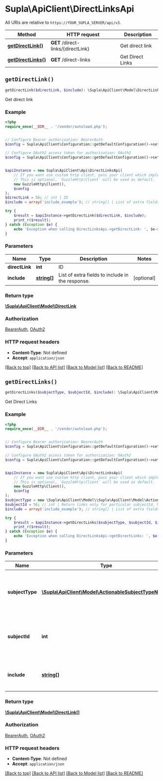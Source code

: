 # Supla\ApiClient\DirectLinksApi

All URIs are relative to `https://YOUR_SUPLA_SERVER/api/v3`.

Method | HTTP request | Description
------------- | ------------- | -------------
[**getDirectLink()**](DirectLinksApi.md#getDirectLink) | **GET** /direct-links/{directLink} | Get direct link
[**getDirectLinks()**](DirectLinksApi.md#getDirectLinks) | **GET** /direct-links | Get Direct Links


## `getDirectLink()`

```php
getDirectLink($directLink, $include): \Supla\ApiClient\Model\DirectLink
```

Get direct link

### Example

```php
<?php
require_once(__DIR__ . '/vendor/autoload.php');


// Configure Bearer authorization: BearerAuth
$config = Supla\ApiClient\Configuration::getDefaultConfiguration()->setAccessToken('YOUR_ACCESS_TOKEN');

// Configure OAuth2 access token for authorization: OAuth2
$config = Supla\ApiClient\Configuration::getDefaultConfiguration()->setAccessToken('YOUR_ACCESS_TOKEN');


$apiInstance = new Supla\ApiClient\Api\DirectLinksApi(
    // If you want use custom http client, pass your client which implements `GuzzleHttp\ClientInterface`.
    // This is optional, `GuzzleHttp\Client` will be used as default.
    new GuzzleHttp\Client(),
    $config
);
$directLink = 56; // int | ID
$include = array('include_example'); // string[] | List of extra fields to include in the response.

try {
    $result = $apiInstance->getDirectLink($directLink, $include);
    print_r($result);
} catch (Exception $e) {
    echo 'Exception when calling DirectLinksApi->getDirectLink: ', $e->getMessage(), PHP_EOL;
}
```

### Parameters

Name | Type | Description  | Notes
------------- | ------------- | ------------- | -------------
 **directLink** | **int**| ID |
 **include** | [**string[]**](../Model/string.md)| List of extra fields to include in the response. | [optional]

### Return type

[**\Supla\ApiClient\Model\DirectLink**](../Model/DirectLink.md)

### Authorization

[BearerAuth](../../README.md#BearerAuth), [OAuth2](../../README.md#OAuth2)

### HTTP request headers

- **Content-Type**: Not defined
- **Accept**: `application/json`

[[Back to top]](#) [[Back to API list]](../../README.md#endpoints)
[[Back to Model list]](../../README.md#models)
[[Back to README]](../../README.md)

## `getDirectLinks()`

```php
getDirectLinks($subjectType, $subjectId, $include): \Supla\ApiClient\Model\DirectLink[]
```

Get Direct Links

### Example

```php
<?php
require_once(__DIR__ . '/vendor/autoload.php');


// Configure Bearer authorization: BearerAuth
$config = Supla\ApiClient\Configuration::getDefaultConfiguration()->setAccessToken('YOUR_ACCESS_TOKEN');

// Configure OAuth2 access token for authorization: OAuth2
$config = Supla\ApiClient\Configuration::getDefaultConfiguration()->setAccessToken('YOUR_ACCESS_TOKEN');


$apiInstance = new Supla\ApiClient\Api\DirectLinksApi(
    // If you want use custom http client, pass your client which implements `GuzzleHttp\ClientInterface`.
    // This is optional, `GuzzleHttp\Client` will be used as default.
    new GuzzleHttp\Client(),
    $config
);
$subjectType = new \Supla\ApiClient\Model\\Supla\ApiClient\Model\ActionableSubjectTypeNames(); // \Supla\ApiClient\Model\ActionableSubjectTypeNames | Return links only for particular subjectType. Must be used with subjectId.
$subjectId = 56; // int | Return links only for particular subjectId. Must be used with subjectType.
$include = array('include_example'); // string[] | List of extra fields to include in the response.

try {
    $result = $apiInstance->getDirectLinks($subjectType, $subjectId, $include);
    print_r($result);
} catch (Exception $e) {
    echo 'Exception when calling DirectLinksApi->getDirectLinks: ', $e->getMessage(), PHP_EOL;
}
```

### Parameters

Name | Type | Description  | Notes
------------- | ------------- | ------------- | -------------
 **subjectType** | [**\Supla\ApiClient\Model\ActionableSubjectTypeNames**](../Model/.md)| Return links only for particular subjectType. Must be used with subjectId. | [optional]
 **subjectId** | **int**| Return links only for particular subjectId. Must be used with subjectType. | [optional]
 **include** | [**string[]**](../Model/string.md)| List of extra fields to include in the response. | [optional]

### Return type

[**\Supla\ApiClient\Model\DirectLink[]**](../Model/DirectLink.md)

### Authorization

[BearerAuth](../../README.md#BearerAuth), [OAuth2](../../README.md#OAuth2)

### HTTP request headers

- **Content-Type**: Not defined
- **Accept**: `application/json`

[[Back to top]](#) [[Back to API list]](../../README.md#endpoints)
[[Back to Model list]](../../README.md#models)
[[Back to README]](../../README.md)
